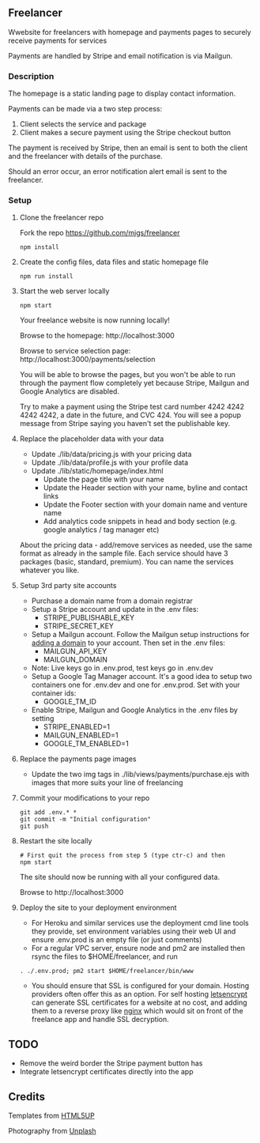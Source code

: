 ## Freelancer

Wwebsite for freelancers with homepage and payments pages to securely receive payments for services

Payments are handled by Stripe and email notification is via Mailgun.

### Description

The homepage is a static landing page to display contact information.

Payments can be made via a two step process:

1. Client selects the service and package
2. Client makes a secure payment using the Stripe checkout button

The payment is received by Stripe, then an email is sent to both the client and the freelancer with details of the purchase.

Should an error occur, an error notification alert email is sent to the freelancer.

### Setup

1. Clone the freelancer repo

    Fork the repo https://github.com/mjgs/freelancer
    ```
    npm install
    ```

2. Create the config files, data files and static homepage file

    ```
    npm run install
    ```

5. Start the web server locally

    ```
    npm start
    ```
    Your freelance website is now running locally!

    Browse to the homepage: http://localhost:3000
    
    Browse to service selection page: http://localhost:3000/payments/selection

    You will be able to browse the pages, but you won't be able to run through the payment flow completely yet because Stripe, Mailgun and Google Analytics are disabled.

    Try to make a payment using the Stripe test card number 4242 4242 4242 4242, a date in the future, and CVC 424. You will see a popup message from Stripe saying you haven't set the publishable key.

6. Replace the placeholder data with your data

    - Update ./lib/data/pricing.js with your pricing data
    - Update ./lib/data/profile.js with your profile data
    - Update ./lib/static/homepage/index.html
        - Update the page title with your name
        - Update the Header section with your name, byline and contact links
        - Update the Footer section with your domain name and venture name
        - Add analytics code snippets in head and body section (e.g. google analytics / tag manager etc)

    About the pricing data - add/remove services as needed, use the same format as already in the sample file. Each service should have 3 packages (basic, standard, premium). You can name the services whatever you like.

7. Setup 3rd party site accounts

    - Purchase a domain name from a domain registrar
    - Setup a Stripe account and update in the .env files:
        - STRIPE_PUBLISHABLE_KEY
        - STRIPE_SECRET_KEY
    - Setup a Mailgun account. Follow the Mailgun setup instructions for [adding a domain](https://documentation.mailgun.com/en/latest/user_manual.html#verifying-your-domain) to your account. Then set in the .env files:
        - MAILGUN_API_KEY
        - MAILGUN_DOMAIN
    - Note: Live keys go in .env.prod, test keys go in .env.dev
    - Setup a Google Tag Manager account. It's a good idea to setup two containers one for .env.dev and one for .env.prod. Set with your container ids:
        - GOOGLE_TM_ID
    - Enable Stripe, Mailgun and Google Analytics in the .env files by setting
        - STRIPE_ENABLED=1
        - MAILGUN_ENABLED=1
        - GOOGLE_TM_ENABLED=1

8. Replace the payments page images

    - Update the two img tags in ./lib/views/payments/purchase.ejs with images that more suits your line of freelancing

9. Commit your modifications to your repo

    ```
    git add .env.* * 
    git commit -m "Initial configuration"
    git push
    ```

10. Restart the site locally

    ```
    # First quit the process from step 5 (type ctr-c) and then
    npm start
    ```
    The site should now be running with all your configured data.

    Browse to http://localhost:3000

11. Deploy the site to your deployment environment

    - For Heroku and similar services use the deployment cmd line tools they provide, set environment variables using their web UI and ensure .env.prod is an empty file (or just comments)
    - For a regular VPC server, ensure node and pm2 are installed then rsync the files to $HOME/freelancer, and run
    ```
    . ./.env.prod; pm2 start $HOME/freelancer/bin/www
    ```
    - You should ensure that SSL is configured for your domain. Hosting providers often offer this as an option. For self hosting [letsencrypt](https://letsencrypt.org/) can generate SSL certificates for a website at no cost, and adding them to a reverse proxy like [nginx](https://www.nginx.com/resources/wiki/) which would sit on front of the freelance app and handle SSL decryption.

## TODO

- Remove the weird border the Stripe payment button has
- Integrate letsencrypt certificates directly into the app

## Credits

Templates from [HTML5UP](http://html5up.net)

Photography from [Unplash](https://unsplash.com/)
